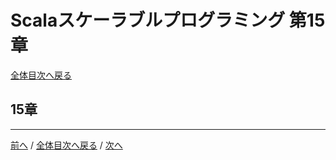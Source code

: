 # Scalaスケーラブルプログラミング 第15章
[全体目次へ戻る](index.md)

## 15章

***

[前へ](c14.md) /
[全体目次へ戻る](index.md) /
[次へ](c16.md)
